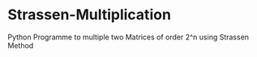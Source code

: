 # Strassen-Multiplication
Python Programme to multiple two Matrices of order 2^n using Strassen Method
